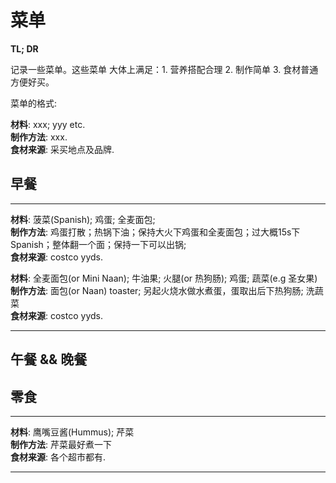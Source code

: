 # 菜单
**TL; DR**  

记录一些菜单。这些菜单 大体上满足：1. 营养搭配合理 2. 制作简单 3. 食材普通方便好买。

菜单的格式:  

**材料**: xxx; yyy etc.  
**制作方法**: xxx.  
**食材来源**: 采买地点及品牌.

## 早餐 
---  

**材料**: 菠菜(Spanish); 鸡蛋; 全麦面包;  
**制作方法**: 鸡蛋打散；热锅下油；保持大火下鸡蛋和全麦面包；过大概15s下Spanish；整体翻一个面；保持一下可以出锅;  
**食材来源**: costco yyds.   


**材料**: 全麦面包(or Mini Naan); 牛油果; 火腿(or 热狗肠); 鸡蛋; 蔬菜(e.g 圣女果)  
**制作方法**: 面包(or Naan) toaster; 另起火烧水做水煮蛋，蛋取出后下热狗肠; 洗蔬菜  
**食材来源**: costco yyds.

---

## 午餐 && 晚餐  

## 零食 
---    

**材料**: 鹰嘴豆酱(Hummus); 芹菜  
**制作方法**: 芹菜最好煮一下  
**食材来源**: 各个超市都有.  

---
